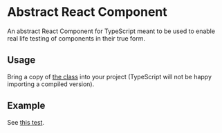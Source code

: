 # Abstract React Component
An abstract React Component for TypeScript meant to be used to enable real life testing of components in their true form.

## Usage
Bring a copy of [the class](./src/index.tsx) into your project (TypeScript will not be happy importing a compiled version).

## Example
See [this test](./test/unit/index.tsx).
